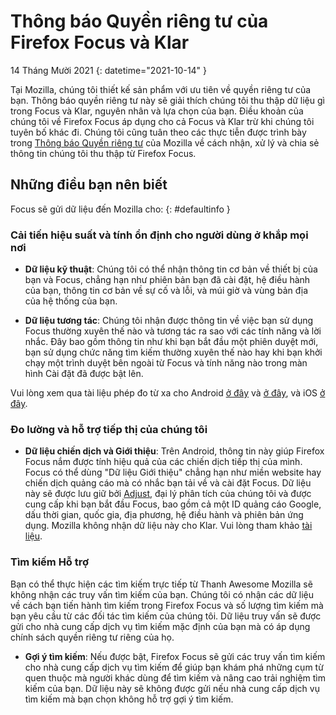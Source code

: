 ﻿# Thông báo Quyền riêng tư của Firefox Focus và Klar

14 Tháng Mười 2021
{: datetime="2021-10-14" }

Tại Mozilla, chúng tôi thiết kế sản phẩm với ưu tiên về quyền riêng tư của bạn. Thông báo quyền riêng tư này sẽ giải thích chúng tôi thu thập dữ liệu gì trong Focus và Klar, nguyên nhân và lựa chọn của bạn. Điều khoản của chúng tôi về Firefox Focus áp dụng cho cả Focus và Klar trừ khi chúng tôi tuyên bố khác đi. Chúng tôi cũng tuân theo các thực tiễn được trình bày trong [Thông báo Quyền riêng tư](https://www.mozilla.org/privacy/) của Mozilla về cách nhận, xử lý và chia sẻ thông tin chúng tôi thu thập từ Firefox Focus. 
 
## Những điều bạn nên biết

Focus sẽ gửi dữ liệu đến Mozilla cho: 
{: #defaultinfo }

### Cải tiến hiệu suất và tính ổn định cho người dùng ở khắp mọi nơi 

* __Dữ liệu kỹ thuật__: Chúng tôi có thể nhận thông tin cơ bản về thiết bị của bạn và Focus, chẳng hạn như phiên bản bạn đã cài đặt, hệ điều hành của bạn, thông tin cơ bản về sự cố và lỗi, và múi giờ và vùng bản địa của hệ thống của bạn.

* __Dữ liệu tương tác__: Chúng tôi nhận được thông tin về việc bạn sử dụng Focus thường xuyên thế nào và tương tác ra sao với các tính năng và lời nhắc. Đây bao gồm thông tin như khi bạn bắt đầu một phiên duyệt mới, bạn sử dụng chức năng tìm kiếm thường xuyên thế nào hay khi bạn khởi chạy một trình duyệt bên ngoài từ Focus và tính năng nào trong màn hình Cài đặt đã được bật lên.

Vui lòng xem qua tài liệu phép đo từ xa cho Android [ở đây](https://github.com/mozilla-mobile/focus-android/blob/main/docs/Telemetry.md) và [ở đây](https://dictionary.telemetry.mozilla.org/apps/focus_android), và iOS [ở đây](https://dictionary.telemetry.mozilla.org/apps/focus_ios).

### Đo lường và hỗ trợ tiếp thị của chúng tôi

* __Dữ liệu chiến dịch và Giới thiệu__: Trên Android, thông tin này giúp Firefox Focus nắm được tính hiệu quả của các chiến dịch tiếp thị của mình. Focus có thể dùng "Dữ liệu Giới thiệu" chẳng hạn như miền website hay chiến dịch quảng cáo mà có nhắc bạn tải về và cài đặt Focus. Dữ liệu này sẽ được lưu giữ bởi [Adjust](https://www.adjust.com/terms/privacy-policy/), đại lý phân tích của chúng tôi và được cung cấp khi bạn bắt đầu Focus, bao gồm cả một ID quảng cáo Google, dấu thời gian, quốc gia, địa phương, hệ điều hành và phiên bản ứng dụng. Mozilla không nhận dữ liệu này cho Klar. Vui lòng tham khảo [tài liệu](https://github.com/mozilla-mobile/focus-android/wiki/Adjust-Usage). 

### Tìm kiếm Hỗ trợ

Bạn có thể thực hiện các tìm kiếm trực tiếp từ Thanh Awesome  Mozilla sẽ không nhận các truy vấn tìm kiếm của bạn. Chúng tôi có nhận các dữ liệu về cách bạn tiến hành tìm kiếm trong Firefox Focus và số lượng tìm kiếm mà bạn yêu cầu từ các đối tác tìm kiếm của chúng tôi. Dữ liệu truy vấn sẽ được gửi cho nhà cung cấp dịch vụ tìm kiếm mặc định của bạn mà có áp dụng chính sách quyền riêng tư riêng của họ. 

* __Gợi ý tìm kiếm__: Nếu được bật, Firefox Focus sẽ gửi các truy vấn tìm kiếm cho nhà cung cấp dịch vụ tìm kiếm để giúp bạn khám phá những cụm từ quen thuộc mà người khác dùng để tìm kiếm và nâng cao trải nghiệm tìm kiếm của bạn. Dữ liệu này sẽ không được gửi nếu nhà cung cấp dịch vụ tìm kiếm mà bạn chọn không hỗ trợ gợi ý tìm kiếm.
